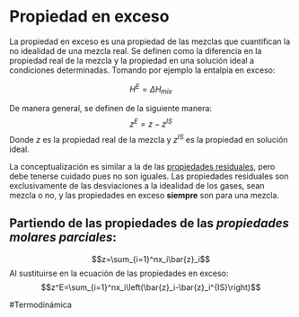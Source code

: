 # Propiedad en exceso

La propiedad en exceso es una propiedad de las mezclas que cuantifican la no idealidad de una mezcla real. Se definen como la diferencia en la propiedad real de la mezcla y la propiedad en una solución ideal a condiciones determinadas. Tomando por ejemplo la entalpía en exceso:

$$H^E = \Delta H_{mix}$$

De manera general, se definen de la siguiente manera:
$$z^E = z-z^{IS}$$
Donde $z$ es la propiedad real de la mezcla y $z^{IS}$ es la propiedad en solución ideal.

La conceptualización es similar a la de las [propiedades residuales](Propiedad%20residual.md), pero debe tenerse cuidado pues no son iguales. Las propiedades residuales son exclusivamente de las desviaciones a la idealidad de los gases, sean mezcla o no, y las propiedades en exceso **siempre** son para una mezcla.

## Partiendo de las propiedades de las *propiedades molares parciales*:
$$z=\sum_{i=1}^nx_i\bar{z}_i$$
Al sustituirse en la ecuación de las propiedades en exceso:
$$z^E=\sum_{i=1}^nx_i\left(\bar{z}_i-\bar{z}_i^{IS}\right)$$

\#Termodinámica
